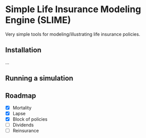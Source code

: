 # Simple Life Insurance Modeling Engine (SLIME)

Very simple tools for modeling/illustrating life insurance policies.

## Installation

...

## Running a simulation



## Roadmap

- [x] Mortality
- [x] Lapse
- [x] Block of policies
- [ ] Dividends
- [ ] Reinsurance
